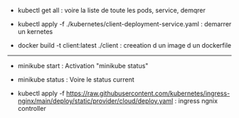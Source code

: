 - kubectl get all : voire la liste de toute les pods, service, demqrer 


-  kubectl apply -f ./kubernetes/client-deployment-service.yaml : demarrer un kernetes


- docker build -t client:latest ./client : creeation d un image d un dockerfile


---

- minikube start : Activation "minikube status"

- minikube status : Voire le status current 

- kubectl apply -f https://raw.githubusercontent.com/kubernetes/ingress-nginx/main/deploy/static/provider/cloud/deploy.yaml : ingress ngnix controller